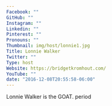```yaml
---
Facebook: ""
GitHub: ""
Instagram: ""
Linkedin: ""
Pinterest: ""
Pronouns: ""
Thumbnail: img/host/lonnie1.jpg
Title: Lonnie Walker
Twitter: ""
Type: host
Website: https://bridgetkromhout.com/
YouTube: ""
date: "2016-12-08T20:55:58-06:00"
---
```

Lonnie Walker is the GOAT. period